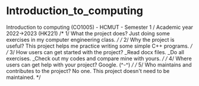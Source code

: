 # Introduction_to_computing
Introduction to computing (CO1005) - HCMUT - Semester 1 / Academic year 2022->2023 (HK221)
/*
1/ What the project does?
Just doing some exercises in my computer engineering class.
*/
/*
2/ Why the project is useful?
This project helps me practice writing some simple C++ programs.
*/
/*
3/ How users can get started with the project?
_Read docx files.
_Do all exercises.
_Check out my codes and compare mine with yours.
*/
/*
4/ Where users can get help with your project?
Google. (^-^)
*/
/*
5/ Who maintains and contributes to the project?
No one. This project doesn't need to be maintained.
*/
